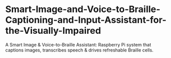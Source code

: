 # Smart-Image-and-Voice-to-Braille-Captioning-and-Input-Assistant-for-the-Visually-Impaired
A Smart Image &amp; Voice-to-Braille Assistant: Raspberry Pi system that captions images, transcribes speech &amp; drives refreshable Braille cells.
